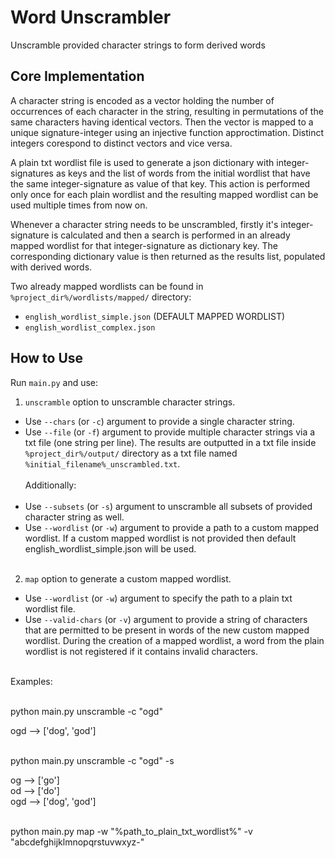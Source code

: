 # Word Unscrambler
Unscramble provided character strings to form derived words

## Core Implementation

A character string is encoded as a vector holding the number of occurrences of each character in the string, resulting in permutations of the same characters having identical vectors. Then the vector is mapped to a unique signature-integer using an injective function approctimation. Distinct integers corespond to distinct vectors and vice versa. 

A plain txt wordlist file is used to generate a json dictionary with integer-signatures as keys and the list of words from the initial wordlist that have the same integer-signature as value of that key. This action is performed only once for each plain wordlist and the resulting mapped wordlist can be used multiple times from now on.

Whenever a character string needs to be unscrambled, firstly it's integer-signature is calculated and then a search is performed in an already mapped wordlist for that integer-signature as dictionary key. The 
corresponding dictionary value is then returned as the results list, populated with derived words.

Two already mapped wordlists can be found in `%project_dir%/wordlists/mapped/` directory: <br/> 
  - `english_wordlist_simple.json` (DEFAULT MAPPED WORDLIST)<br/>
  - `english_wordlist_complex.json`

## How to Use
Run `main.py` and use:

1. `unscramble` option to unscramble character strings.<br/>
  - Use `--chars` (or `-c`) argument to provide a single character string.<br/>
  - Use `--file` (or `-f`) argument to provide multiple character strings via a txt file (one string per line). The results are outputted in a txt file inside `%project_dir%/output/` directory as a txt file named `%initial_filename%_unscrambled.txt`.<br/><br/>
Additionally:<br/><br/>
  - Use `--subsets` (or `-s`) argument to unscramble all subsets of provided character string as well.<br/>
  - Use `--wordlist` (or `-w`) argument to provide a path to a custom mapped wordlist. If a custom mapped wordlist is not provided then default english_wordlist_simple.json will be used.<br/><br/>

2. `map` option to generate a custom mapped wordlist.<br/>
  - Use `--wordlist` (or `-w`) argument to specify the path to a plain txt wordlist file.<br/>
  - Use `--valid-chars` (or `-v`) argument to provide a string of characters that are permitted to be present in words of the new custom mapped wordlist. During the creation of a mapped wordlist, a word from the plain wordlist is not registered if it contains invalid characters.

<br/>Examples:<br/><br/>
  
python main.py unscramble -c "ogd"<br/>

ogd --> ['dog', 'god']<br/><br/>
  
python main.py unscramble -c "ogd" -s<br/>
  
og --> ['go']<br/>
od --> ['do']<br/>
ogd --> ['dog', 'god']<br/><br/>

python main.py map -w "%path_to_plain_txt_wordlist%" -v "abcdefghijklmnopqrstuvwxyz-"<br/>
